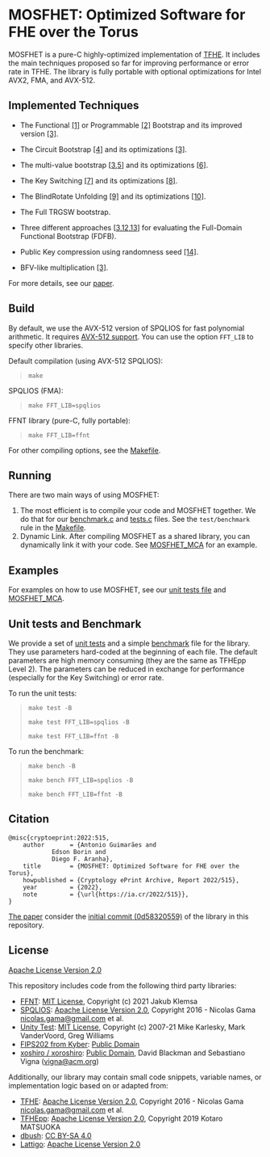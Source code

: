 # MOSFHET: Optimized Software for FHE over the Torus

MOSFHET is a pure-C highly-optimized implementation of [TFHE](https://github.com/tfhe/tfhe/). It includes the main techniques proposed so far for improving performance or error rate in TFHE. The library is fully portable with optional optimizations for Intel AVX2, FMA, and AVX-512. 

## Implemented Techniques

- The Functional [[1]](https://link.springer.com/chapter/10.1007/978-3-030-20951-3_20) or Programmable [[2]](https://link.springer.com/chapter/10.1007/978-3-030-78086-9_1) Bootstrap and its improved version [[3]](https://link.springer.com/chapter/10.1007/978-3-030-92078-4_23).

- The Circuit Bootstrap [[4]](https://link.springer.com/chapter/10.1007/978-3-319-70694-8_14) and its optimizations [[3]](https://link.springer.com/chapter/10.1007/978-3-030-92078-4_23).

- The multi-value bootstrap [[3](https://link.springer.com/chapter/10.1007/978-3-030-92078-4_23),[5](https://link.springer.com/chapter/10.1007/978-3-030-12612-4_6)] and its optimizations [[6]](https://tches.iacr.org/index.php/TCHES/article/view/8793).

- The Key Switching [[7]](https://link.springer.com/chapter/10.1007/978-3-662-53887-6_1) and its optimizations [[8]](https://link.springer.com/chapter/10.1007/978-3-030-78372-3_18).

- The BlindRotate Unfolding [[9]](https://ieeexplore.ieee.org/document/8449914) and its optimizations [[10]](https://link.springer.com/chapter/10.1007/978-3-319-96878-0_17).

- The Full TRGSW bootstrap. 

- Three different approaches [[3](https://link.springer.com/chapter/10.1007/978-3-030-92078-4_23),[12](https://ia.cr/2021/1135),[13](https://ia.cr/2021/1347)] for evaluating the Full-Domain Functional Bootstrap (FDFB). 

- Public Key compression using randomness seed [[14]](10.1007/s00145-019-09319-x). 

- BFV-like multiplication [[3]](https://link.springer.com/chapter/10.1007/978-3-030-92078-4_23).

For more details, see our [paper](https://eprint.iacr.org/2022/515). 

## Build

By default, we use the AVX-512 version of SPQLIOS for fast polynomial arithmetic. It requires [AVX-512 support](https://en.wikipedia.org/wiki/Advanced_Vector_Extensions#CPUs_with_AVX-512). You can use the option `FFT_LIB` to specify other libraries. 

Default compilation (using AVX-512 SPQLIOS):

> `make`

SPQLIOS (FMA):

> ```make FFT_LIB=spqlios```

FFNT library (pure-C, fully portable):

> ```make FFT_LIB=ffnt```

For other compiling options, see the [Makefile](Makefile). 

## Running

There are two main ways of using MOSFHET:
1. The most efficient is to compile your code and MOSFHET together. We do that for our [benchmark.c](test/benchmark.c) and [tests.c](test/tests.c) files. See the `test/benchmark` rule in the [Makefile](Makefile#L48). 
2. Dynamic Link. After compiling MOSFHET as a shared library, you can dynamically link it with your code. See [MOSFHET_MCA](https://github.com/antoniocgj/MOSFHET_MCA) for an example. 

## Examples

For examples on how to use MOSFHET, see our [unit tests file](test/tests.c) and [MOSFHET_MCA](https://github.com/antoniocgj/MOSFHET_MCA). 

## Unit tests and Benchmark

We provide a set of [unit tests](test/tests.c) and a simple [benchmark](test/benchmark.c) file for the library. They use parameters hard-coded at the beginning of each file. The default parameters are high memory consuming (they are the same as TFHEpp Level 2). The parameters can be reduced in exchange for performance (especially for the Key Switching) or error rate.

To run the unit tests:

> `make test -B`
> 
> `make test FFT_LIB=spqlios -B`
> 
> `make test FFT_LIB=ffnt -B` 

To run the benchmark:

> `make bench -B`
> 
> `make bench FFT_LIB=spqlios -B`
> 
> `make bench FFT_LIB=ffnt -B` 


## Citation

```
@misc{cryptoeprint:2022:515,
    author       = {Antonio Guimarães and
		    Edson Borin and
		    Diego F. Aranha},
    title        = {MOSFHET: Optimized Software for FHE over the Torus},
    howpublished = {Cryptology ePrint Archive, Report 2022/515},
    year         = {2022},
    note         = {\url{https://ia.cr/2022/515}},
}
```

[The paper](https://eprint.iacr.org/2022/515) consider the [initial commit (0d58320559)]( https://github.com/antoniocgj/MOSFHET/tree/0d5832055900d1376f7dadbbf5093b911e96a7fc) of the library in this repository. 

## License

[Apache License Version 2.0](LICENSE)

This repository includes code from the following third party libraries:
- [FFNT](https://gitlab.fit.cvut.cz/klemsjak/ffnt-benchmark): [MIT License](https://gitlab.fit.cvut.cz/klemsjak/ffnt-benchmark/blob/master/LICENSE), Copyright (c) 2021 Jakub Klemsa
- [SPQLIOS](https://github.com/tfhe/tfhe/tree/master/src/libtfhe/fft_processors/spqlios): [Apache License Version 2.0](https://github.com/tfhe/tfhe/blob/master/LICENSE), Copyright 2016 - Nicolas Gama <nicolas.gama@gmail.com> et al.
- [Unity Test](https://github.com/ThrowTheSwitch/Unity): [MIT License](https://github.com/ThrowTheSwitch/Unity/blob/master/LICENSE.txt), Copyright (c) <year> 2007-21 Mike Karlesky, Mark VanderVoord, Greg Williams
- [FIPS202 from Kyber](https://github.com/pq-crystals/kyber/blob/master/ref/fips202.c): [Public Domain](https://creativecommons.org/share-your-work/public-domain/cc0/)
- [xoshiro / xoroshiro](https://prng.di.unimi.it/): [Public Domain](https://creativecommons.org/share-your-work/public-domain/cc0/), David Blackman and Sebastiano Vigna (vigna@acm.org)


Additionally, our library may contain small code snippets, variable names, or implementation logic based on or adapted from:
- [TFHE](https://github.com/tfhe/tfhe/): [Apache License Version 2.0](https://github.com/tfhe/tfhe/blob/master/LICENSE), Copyright 2016 - Nicolas Gama <nicolas.gama@gmail.com> et al.
- [TFHEpp](https://github.com/virtualsecureplatform/TFHEpp): [Apache License Version 2.0](https://github.com/virtualsecureplatform/TFHEpp/blob/master/LICENSE), Copyright 2019 Kotaro MATSUOKA
- [dbush](https://stackoverflow.com/questions/48043811/creating-a-function-to-check-if-malloc-succeeded): [CC BY-SA 4.0](https://creativecommons.org/licenses/by-sa/4.0)
- [Lattigo](https://github.com/tuneinsight/lattigo): [Apache License Version 2.0](https://github.com/tuneinsight/lattigo/blob/master/LICENSE)
